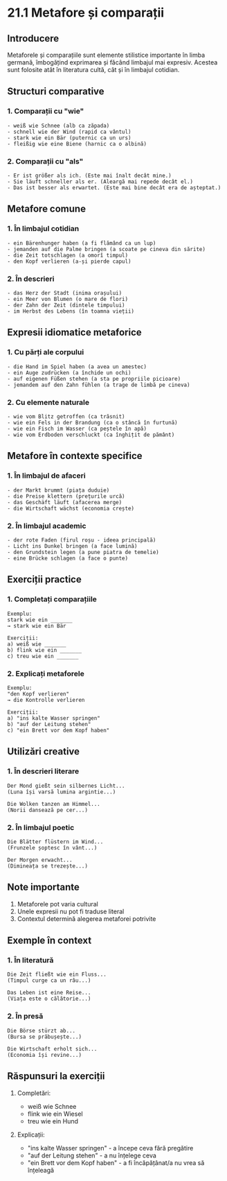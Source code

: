 # 21.1 Metafore și comparații

## Introducere
Metaforele și comparațiile sunt elemente stilistice importante în limba germană, îmbogățind exprimarea și făcând limbajul mai expresiv. Acestea sunt folosite atât în literatura cultă, cât și în limbajul cotidian.

## Structuri comparative

### 1. Comparații cu "wie"
```
- weiß wie Schnee (alb ca zăpada)
- schnell wie der Wind (rapid ca vântul)
- stark wie ein Bär (puternic ca un urs)
- fleißig wie eine Biene (harnic ca o albină)
```

### 2. Comparații cu "als"
```
- Er ist größer als ich. (Este mai înalt decât mine.)
- Sie läuft schneller als er. (Aleargă mai repede decât el.)
- Das ist besser als erwartet. (Este mai bine decât era de așteptat.)
```

## Metafore comune

### 1. În limbajul cotidian
```
- ein Bärenhunger haben (a fi flămând ca un lup)
- jemanden auf die Palme bringen (a scoate pe cineva din sărite)
- die Zeit totschlagen (a omorî timpul)
- den Kopf verlieren (a-și pierde capul)
```

### 2. În descrieri
```
- das Herz der Stadt (inima orașului)
- ein Meer von Blumen (o mare de flori)
- der Zahn der Zeit (dintele timpului)
- im Herbst des Lebens (în toamna vieții)
```

## Expresii idiomatice metaforice

### 1. Cu părți ale corpului
```
- die Hand im Spiel haben (a avea un amestec)
- ein Auge zudrücken (a închide un ochi)
- auf eigenen Füßen stehen (a sta pe propriile picioare)
- jemandem auf den Zahn fühlen (a trage de limbă pe cineva)
```

### 2. Cu elemente naturale
```
- wie vom Blitz getroffen (ca trăsnit)
- wie ein Fels in der Brandung (ca o stâncă în furtună)
- wie ein Fisch im Wasser (ca peștele în apă)
- wie vom Erdboden verschluckt (ca înghițit de pământ)
```

## Metafore în contexte specifice

### 1. În limbajul de afaceri
```
- der Markt brummt (piața duduie)
- die Preise klettern (prețurile urcă)
- das Geschäft läuft (afacerea merge)
- die Wirtschaft wächst (economia crește)
```

### 2. În limbajul academic
```
- der rote Faden (firul roșu - ideea principală)
- Licht ins Dunkel bringen (a face lumină)
- den Grundstein legen (a pune piatra de temelie)
- eine Brücke schlagen (a face o punte)
```

## Exerciții practice

### 1. Completați comparațiile
```
Exemplu:
stark wie ein _______
→ stark wie ein Bär

Exerciții:
a) weiß wie _______
b) flink wie ein _______
c) treu wie ein _______
```

### 2. Explicați metaforele
```
Exemplu:
"den Kopf verlieren"
→ die Kontrolle verlieren

Exerciții:
a) "ins kalte Wasser springen"
b) "auf der Leitung stehen"
c) "ein Brett vor dem Kopf haben"
```

## Utilizări creative

### 1. În descrieri literare
```
Der Mond gießt sein silbernes Licht...
(Luna își varsă lumina argintie...)

Die Wolken tanzen am Himmel...
(Norii dansează pe cer...)
```

### 2. În limbajul poetic
```
Die Blätter flüstern im Wind...
(Frunzele șoptesc în vânt...)

Der Morgen erwacht...
(Dimineața se trezește...)
```

## Note importante
1. Metaforele pot varia cultural
2. Unele expresii nu pot fi traduse literal
3. Contextul determină alegerea metaforei potrivite

## Exemple în context

### 1. În literatură
```
Die Zeit fließt wie ein Fluss...
(Timpul curge ca un râu...)

Das Leben ist eine Reise...
(Viața este o călătorie...)
```

### 2. În presă
```
Die Börse stürzt ab...
(Bursa se prăbușește...)

Die Wirtschaft erholt sich...
(Economia își revine...)
```

## Răspunsuri la exerciții
1. Completări:
   - weiß wie Schnee
   - flink wie ein Wiesel
   - treu wie ein Hund

2. Explicații:
   - "ins kalte Wasser springen" - a începe ceva fără pregătire
   - "auf der Leitung stehen" - a nu înțelege ceva
   - "ein Brett vor dem Kopf haben" - a fi încăpățânat/a nu vrea să înțeleagă
